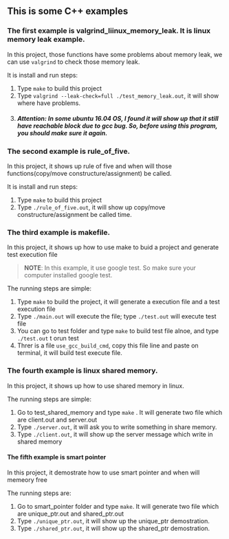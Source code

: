 ## This is some C++ examples

### The first example is valgrind_liinux_memory_leak. It is linux memory leak example.

In this project, those functions have some problems about memory leak, we can use `valgrind` to check those memory leak.

It is install and run steps: 
1. Type `` make `` to build this project 
2. Type ``valgrind --leak-check=full ./test_memory_leak.out``, it will show where have problems.
3. ##### Attention:  In some ubuntu 16.04 OS, I found it will show up that it still have reachable block due to gcc bug. So, before using this program, you should make sure it again.


### The second example is rule_of_five.

In this project, it shows up rule of five and when will those functions(copy/move constructure/assignment) be called.

It is install and run steps: 
1. Type ``make`` to build this project
2. Type ``./rule_of_five.out``, it will show up copy/move constructure/assignment be called time.


### The third example is makefile.
In this project, it shows up how to use make to buid a project and generate test execution file

> __NOTE__: 
In this example, it use google test. So make sure your computer installed google test.

The running steps are simple:
1. Type ``make`` to build the project, it will generate a execution file and a test execution file
2. Type ``./main.out`` will execute the file; type ``./test.out`` will execute test file
3. You can go to test folder and type ``make`` to build test file alnoe, and type ``./test.out`` t orun test
4. Threr is a file ``use_gcc_build_cmd``, copy this file line and paste on terminal, it will build test execute file.

### The fourth example is linux shared memory.
In this project, it shows up how to use shared memory in linux.


The running steps are simple:
1. Go to test_shared_memory and type ``make`` . It will generate two file which are client.out and server.out
2. Type ``./server.out``, it will ask you to write something in share memory.
3. Type ``./client.out``, it will show up the server message which write in shared memory

#### The fifth example is smart pointer
In this project, it demostrate how to use smart pointer and when will memeory free

The running steps are:
1. Go to smart_pointer folder and type ``make``. It will generate two file which are unique_ptr.out and shared_ptr.out
2. Type ``./unique_ptr.out``, it will show up the unique_ptr demostration.
2. Type ``./shared_ptr.out``, it will show up the shared_ptr demostration.
